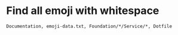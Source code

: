 # Find all emoji with whitespace

```
Documentation, emoji-data.txt, Foundation/*/Service/*, Dotfile
```
